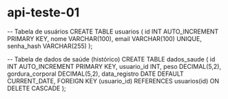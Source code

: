 # api-teste-01

-- Tabela de usuários
CREATE TABLE usuarios (
    id INT AUTO_INCREMENT PRIMARY KEY,
    nome VARCHAR(100),
    email VARCHAR(100) UNIQUE,
    senha_hash VARCHAR(255)
);

-- Tabela de dados de saúde (histórico)
CREATE TABLE dados_saude (
    id INT AUTO_INCREMENT PRIMARY KEY,
    usuario_id INT,
    peso DECIMAL(5,2),
    gordura_corporal DECIMAL(5,2),
    data_registro DATE DEFAULT CURRENT_DATE,
    FOREIGN KEY (usuario_id) REFERENCES usuarios(id) ON DELETE CASCADE
);
